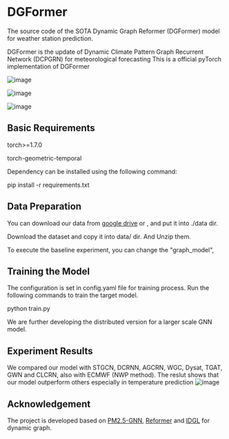 # DGFormer
The source code of the SOTA Dynamic Graph Reformer (DGFormer) model for weather station prediction.

DGFormer is the update of Dynamic Climate Pattern Graph Recurrent Network (DCPGRN) for meteorological forecasting
This is a official pyTorch implementation of DGFormer

![image](https://user-images.githubusercontent.com/44642002/236671358-363ebabf-0477-4258-97b8-39fd6904a005.png)

![image](https://user-images.githubusercontent.com/44642002/236467448-15e556f8-d9b8-4407-8bb0-8c5373b827eb.png)

![image](https://github.com/xzwbsz/DGFormer/assets/44642002/952995c0-8784-4766-bc2b-7ecbc35b0e23)



## Basic Requirements
torch>=1.7.0

torch-geometric-temporal

Dependency can be installed using the following command:

pip install -r requirements.txt

## Data Preparation
You can download our data from [google drive]((https://drive.google.com/file/d/1VdY7Ow3EQw542cW3mlCqbrYSVDqoa0OB/view?usp=drive_link)) or , and put it into ./data dir.

Download the dataset and copy it into data/ dir. And Unzip them.

To execute the baseline experiment, you can change the "graph_model", 

## Training the Model
The configuration is set in config.yaml file for training process. Run the following commands to train the target model.

python train.py

We are further developing the distributed version for a larger scale GNN model.

## Experiment Results
We compared our model with STGCN, DCRNN, AGCRN, WGC, Dysat, TGAT, GWN and CLCRN, also with ECMWF (NWP method). The reslut shows that our model outperform others especially in temperature prediction
![image](https://github.com/xzwbsz/DGFormer/assets/44642002/42dfd789-9b2a-4bd5-bf1d-a87159f15950)



## Acknowledgement
The project is developed based on [PM2.5-GNN](https://github.com/shuowang-ai/PM2.5-GNN), [Reformer](https://github.com/google/trax/blob/master/trax/models/reformer/reformer.py) and [IDGL](https://github.com/hugochan/IDGL) for dynamic graph.


